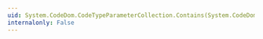 ```yaml
---
uid: System.CodeDom.CodeTypeParameterCollection.Contains(System.CodeDom.CodeTypeParameter)
internalonly: False
---
```

